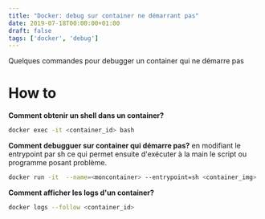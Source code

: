 ```yaml
---
title: "Docker: debug sur container ne démarrant pas"
date: 2019-07-18T00:00:00+01:00
draft: false
tags: ['docker', 'debug']
---
```


Quelques commandes pour debugger un container qui ne démarre pas

# How to

**Comment obtenir un shell dans un container?**

```bash
docker exec -it <container_id> bash
```

**Comment debugguer sur container qui démarre pas?** en modifiant le entrypoint par sh ce qui permet ensuite d'exécuter à la main le script ou programme posant problème.

```bash
docker run -it  --name=<moncontainer> --entrypoint=sh <container_img>
```

**Comment afficher les logs d'un container?**

```bash
docker logs --follow <container_id>
```
